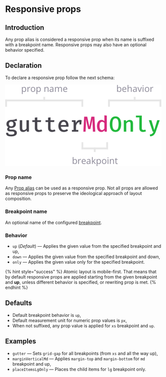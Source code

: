# Responsive props

## Introduction

Any prop alias is considered a responsive prop when its name is suffixed with a breakpoint name. Responsive props may also have an optional behavior specified.

## Declaration

To declare a responsive prop follow the next schema:

![propName + ?breakpointName + ?behavior](../.gitbook/assets/responsive-prop.png)

### **Prop name**

Any [Prop alias](prop-aliases.md) can be used as a responsive prop. Not all props are allowed as responsive props to preserve the ideological approach of layout composition.

### Breakpoint name

An optional name of the configured [breakpoint](breakpoints.md).

### **Behavior**

* `up` \(_Default_\) — Applies the given value from the specified breakpoint and up,
* `down` — Applies the given value from the specified breakpoint and down,
* `only` — Applies the given value only for the specified breakpoint.

{% hint style="success" %}
Atomic layout is mobile-first. That means that by default responsive props are applied starting from the given breakpoint and **up**, unless different behavior is specified, or rewriting prop is met.
{% endhint %}

## Defaults

* Default breakpoint behavior is `up`,
* Default measurement unit for numeric prop values is `px`,
* When not suffixed, any prop value is applied for `xs` breakpoint and `up`.

## Examples

* `gutter` — Sets `grid-gap` for all breakpoints \(from `xs` and all the way up\), 
* `marginVerticalMd` — Applies `margin-top` and `margin-bottom` for `md` breakpoint and up,
* `placeItemsLgOnly` — Places the child items for `lg` breakpoint only.

